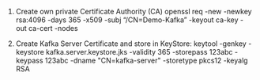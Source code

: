 1. Create own private Certificate Authority (CA)
openssl req -new -newkey rsa:4096 -days 365 -x509 -subj “/CN=Demo-Kafka” -keyout ca-key -out ca-cert -nodes

2. Create Kafka Server Certificate and store in KeyStore:
keytool -genkey -keystore kafka.server.keystore.jks -validity 365 -storepass 123abc -keypass 123abc -dname "CN=kafka-server" -storetype pkcs12 -keyalg RSA